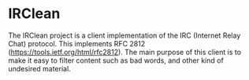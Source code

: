 # IRClean
The IRClean project is a client implementation of the IRC (Internet Relay Chat) protocol. This implements RFC 2812 (https://tools.ietf.org/html/rfc2812). The main purpose of this client is to make it easy to filter content such as bad words, and other kind of undesired material.
